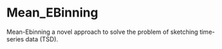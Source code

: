 # Mean_EBinning
Mean-Ebinning a novel approach to solve the problem of sketching time-series data (TSD).
